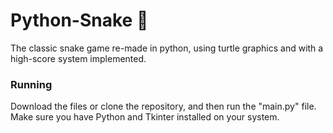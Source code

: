 # Python-Snake 🐍

The classic snake game re-made in python, using turtle graphics and with a high-score system implemented.

### Running
Download the files or clone the repository, and then run the "main.py" file.
Make sure you have Python and Tkinter installed on your system.
